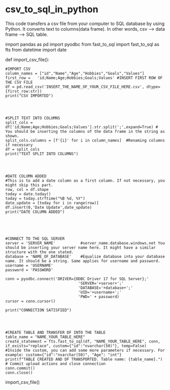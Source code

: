 # csv_to_sql_in_python
This code transfers a csv file from your computer to SQL database by using Python. It converts text to columns(data frame). In other words, csv --> data frame --> SQL table. 


import pandas as pd
import pyodbc
from fast_to_sql import fast_to_sql as fts
from datetime import date


def import_csv_file():
    
    #IMPORT CSV 
    column_names = ["id","Name","Age","Hobbies","Goals","Values"]
    first_row =   'id;Name;Age;Hobbies;Goals;Values' #INSERT FIRST ROW OF THE CSV FILE
    df = pd.read_csv('INSERT_THE_NAME_OF_YOUR_CSV_FILE_HERE.csv', dtype={first_row:str})
    print("CSV IMPORTED")
    
    
    
    
    #SPLIT TEXT INTO COLUMNS
    split_cols = df['id;Name;Age;Hobbies;Goals;Values'].str.split(';',expand=True) # You should be inserting the columns of the data frame in the string as shown.
    split_cols.columns = [f'{i}' for i in column_names]  #Renaming columns if necessary 
    df = split_cols
    print("TEXT SPLIT INTO COLUMNS")
    
    
    
    
    #DATE COLUMN ADDED
    #This is to add a date column as a first column. If not necessary, you might skip this part.
    row, col = df.shape
    today = date.today()
    today = today.strftime("%B %d, %Y")
    date_update = [today for i in range(row)]
    df.insert(0,'Date Update',date_update)
    print("DATE COLUMN ADDED")
     
    
    
    
    
    #CONNECT TO THE SQL SERVER
    server = 'SERVER_NAME'           #server_name.database.windows.net You should be inserting your server name here. It might have a similar structure with the one stated.
    database = 'NAME_OF_DATABASE'    #Equalize database into your database name. It should be a string. Same applies for username and password.
    username = 'USERNAME'
    password = 'PASSWORD'
    
    conn = pyodbc.connect('DRIVER={ODBC Driver 17 for SQL Server};'
                                    'SERVER='+server+';'
                                    'DATABASE='+database+';'
                                    'UID='+username+';'
                                    'PWD=' + password)
    cursor = conn.cursor()
    
    print("CONNECTION SATISFIED")
    
    
    
    
    #CREATE TABLE AND TRANSFER DF INTO THE TABLE
    table_name = "NAME_YOUR_TABLE_HERE"
    create_statement = fts.fast_to_sql(df, "NAME_YOUR_TABLE_HERE", conn, if_exists="replace", custom={"id":"nvarchar(50)"}, temp=False) 
    #Inside the custom, you can add some more parameters if necessary. For example: custom={"id":"nvarchar(50)", "Age": "int"}
    print(f"TABLE CREATED AND DF TRANSPORTED. Table name: {table_name}.")
    # Commit upload actions and close connection
    conn.commit()
    conn.close() 
    
import_csv_file()
